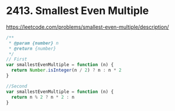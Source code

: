 # 2413. Smallest Even Multiple

https://leetcode.com/problems/smallest-even-multiple/description/

```ts
/**
 * @param {number} n
 * @return {number}
 */
// First
var smallestEvenMultiple = function (n) {
  return Number.isInteger(n / 2) ? n : n * 2
}

//Second
var smallestEvenMultiple = function (n) {
  return n % 2 ? n * 2 : n
}
```

